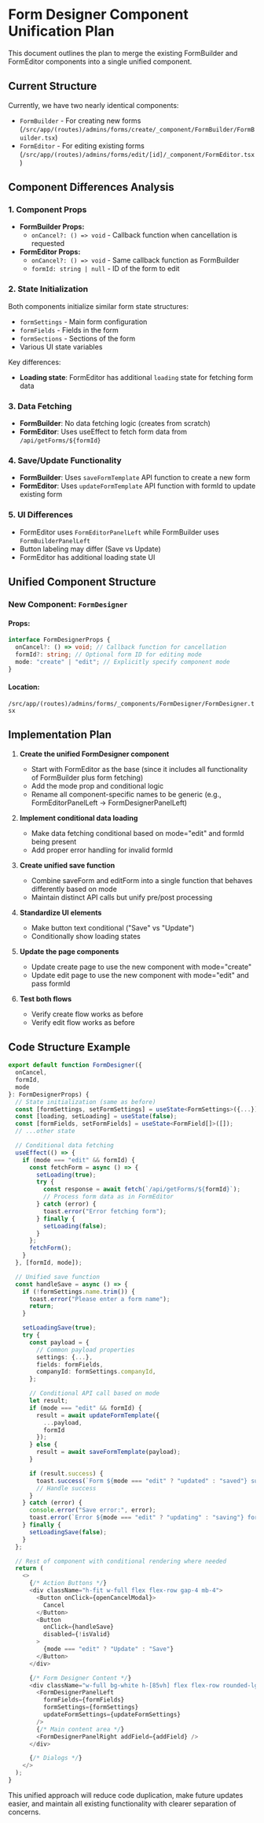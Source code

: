 # Form Designer Component Unification Plan

This document outlines the plan to merge the existing FormBuilder and FormEditor components into a single unified component.

## Current Structure

Currently, we have two nearly identical components:

- `FormBuilder` - For creating new forms (`/src/app/(routes)/admins/forms/create/_component/FormBuilder/FormBuilder.tsx`)
- `FormEditor` - For editing existing forms (`/src/app/(routes)/admins/forms/edit/[id]/_component/FormEditor.tsx`)

## Component Differences Analysis

### 1. Component Props

- **FormBuilder Props:**
  - `onCancel?: () => void` - Callback function when cancellation is requested
- **FormEditor Props:**
  - `onCancel?: () => void` - Same callback function as FormBuilder
  - `formId: string | null` - ID of the form to edit

### 2. State Initialization

Both components initialize similar form state structures:

- `formSettings` - Main form configuration
- `formFields` - Fields in the form
- `formSections` - Sections of the form
- Various UI state variables

Key differences:

- **Loading state**: FormEditor has additional `loading` state for fetching form data

### 3. Data Fetching

- **FormBuilder**: No data fetching logic (creates from scratch)
- **FormEditor**: Uses useEffect to fetch form data from `/api/getForms/${formId}`

### 4. Save/Update Functionality

- **FormBuilder**: Uses `saveFormTemplate` API function to create a new form
- **FormEditor**: Uses `updateFormTemplate` API function with formId to update existing form

### 5. UI Differences

- FormEditor uses `FormEditorPanelLeft` while FormBuilder uses `FormBuilderPanelLeft`
- Button labeling may differ (Save vs Update)
- FormEditor has additional loading state UI

## Unified Component Structure

### New Component: `FormDesigner`

#### Props:

```typescript
interface FormDesignerProps {
  onCancel?: () => void; // Callback function for cancellation
  formId?: string; // Optional form ID for editing mode
  mode: "create" | "edit"; // Explicitly specify component mode
}
```

#### Location:

`/src/app/(routes)/admins/forms/_components/FormDesigner/FormDesigner.tsx`

## Implementation Plan

1. **Create the unified FormDesigner component**

   - Start with FormEditor as the base (since it includes all functionality of FormBuilder plus form fetching)
   - Add the mode prop and conditional logic
   - Rename all component-specific names to be generic (e.g., FormEditorPanelLeft → FormDesignerPanelLeft)

2. **Implement conditional data loading**

   - Make data fetching conditional based on mode="edit" and formId being present
   - Add proper error handling for invalid formId

3. **Create unified save function**

   - Combine saveForm and editForm into a single function that behaves differently based on mode
   - Maintain distinct API calls but unify pre/post processing

4. **Standardize UI elements**

   - Make button text conditional ("Save" vs "Update")
   - Conditionally show loading states

5. **Update the page components**

   - Update create page to use the new component with mode="create"
   - Update edit page to use the new component with mode="edit" and pass formId

6. **Test both flows**
   - Verify create flow works as before
   - Verify edit flow works as before

## Code Structure Example

```typescript
export default function FormDesigner({
  onCancel,
  formId,
  mode
}: FormDesignerProps) {
  // State initialization (same as before)
  const [formSettings, setFormSettings] = useState<FormSettings>({...});
  const [loading, setLoading] = useState(false);
  const [formFields, setFormFields] = useState<FormField[]>([]);
  // ...other state

  // Conditional data fetching
  useEffect(() => {
    if (mode === "edit" && formId) {
      const fetchForm = async () => {
        setLoading(true);
        try {
          const response = await fetch(`/api/getForms/${formId}`);
          // Process form data as in FormEditor
        } catch (error) {
          toast.error("Error fetching form");
        } finally {
          setLoading(false);
        }
      };
      fetchForm();
    }
  }, [formId, mode]);

  // Unified save function
  const handleSave = async () => {
    if (!formSettings.name.trim()) {
      toast.error("Please enter a form name");
      return;
    }

    setLoadingSave(true);
    try {
      const payload = {
        // Common payload properties
        settings: {...},
        fields: formFields,
        companyId: formSettings.companyId,
      };

      // Conditional API call based on mode
      let result;
      if (mode === "edit" && formId) {
        result = await updateFormTemplate({
          ...payload,
          formId
        });
      } else {
        result = await saveFormTemplate(payload);
      }

      if (result.success) {
        toast.success(`Form ${mode === "edit" ? "updated" : "saved"} successfully!`);
        // Handle success
      }
    } catch (error) {
      console.error("Save error:", error);
      toast.error(`Error ${mode === "edit" ? "updating" : "saving"} form`);
    } finally {
      setLoadingSave(false);
    }
  };

  // Rest of component with conditional rendering where needed
  return (
    <>
      {/* Action Buttons */}
      <div className="h-fit w-full flex flex-row gap-4 mb-4">
        <Button onClick={openCancelModal}>
          Cancel
        </Button>
        <Button
          onClick={handleSave}
          disabled={!isValid}
        >
          {mode === "edit" ? "Update" : "Save"}
        </Button>
      </div>

      {/* Form Designer Content */}
      <div className="w-full bg-white h-[85vh] flex flex-row rounded-lg">
        <FormDesignerPanelLeft
          formFields={formFields}
          formSettings={formSettings}
          updateFormSettings={updateFormSettings}
        />
        {/* Main content area */}
        <FormDesignerPanelRight addField={addField} />
      </div>

      {/* Dialogs */}
    </>
  );
}
```

This unified approach will reduce code duplication, make future updates easier, and maintain all existing functionality with clearer separation of concerns.
